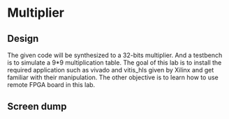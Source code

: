 # Multiplier

## Design
The given code will be synthesized to a 32-bits multiplier. And a testbench is to simulate a 9*9  multiplication table.
The goal of this lab is to install the required application such as vivado and vitis_hls given by Xilinx and get familiar with their manipulation. The other objective is to learn how to use remote FPGA board in this lab.

## Screen dump
### 
